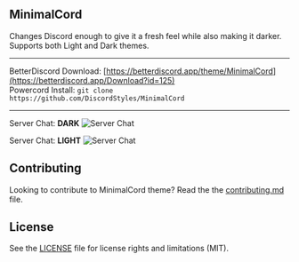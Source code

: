 ## MinimalCord
Changes Discord enough to give it a fresh feel while also making it darker. Supports both Light and Dark themes.

- - -
BetterDiscord Download: [https://betterdiscord.app/theme/MinimalCord](https://betterdiscord.app/Download?id=125)  
Powercord Install: `git clone https://github.com/DiscordStyles/MinimalCord`
- - -

Server Chat: **DARK**
![Server Chat](https://i.imgur.com/WdGfaDb.png)

Server Chat: **LIGHT**
![Server Chat](https://i.imgur.com/jBw6IRg.png)

## Contributing

Looking to contribute to MinimalCord theme? Read the the [contributing.md](https://github.com/DiscordStyles/MinimalCord/blob/master/CONTRIBUTING.md) file.

## License

See the [LICENSE](https://github.com/DiscordStyles/MinimalCord/blob/master/LICENSE.md) file for license rights and limitations (MIT).
